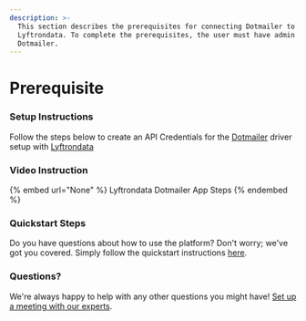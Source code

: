 ```yaml
---
description: >-
  This section describes the prerequisites for connecting Dotmailer to
  Lyftrondata. To complete the prerequisites, the user must have admin access to
  Dotmailer.
---
```


# Prerequisite

<mark style="color:blue;"></mark>

### Setup Instructions

Follow the steps below to create an API Credentials for the [Dotmailer](None) driver setup with [Lyftrondata](https://www.lyftrondata.com)

### Video Instruction

{% embed url="None" %}
Lyftrondata Dotmailer App Steps
{% endembed %}

### Quickstart Steps

Do you have questions about how to use the platform? Don't worry; we've got you covered. Simply follow the quickstart instructions [here](README.md).

### Questions? <a href="#questions" id="questions"></a>

We're always happy to help with any other questions you might have! [Set up a meeting with our experts](https://www.lyftrondata.com/book-a-meeting/).

